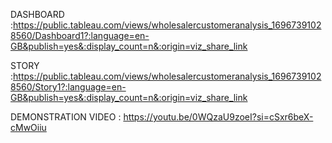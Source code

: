 DASHBOARD  :https://public.tableau.com/views/wholesalercustomeranalysis_16967391028560/Dashboard1?:language=en-GB&publish=yes&:display_count=n&:origin=viz_share_link

STORY  :https://public.tableau.com/views/wholesalercustomeranalysis_16967391028560/Story1?:language=en-GB&publish=yes&:display_count=n&:origin=viz_share_link

DEMONSTRATION VIDEO : https://youtu.be/0WQzaU9zoeI?si=cSxr6beX-cMwOiiu
